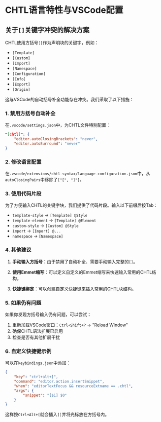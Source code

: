 # CHTL语言特性与VSCode配置

## 关于`[]`关键字冲突的解决方案

CHTL使用方括号`[]`作为声明块的关键字，例如：
- `[Template]`
- `[Custom]`
- `[Import]`
- `[Namespace]`
- `[Configuration]`
- `[Info]`
- `[Export]`
- `[Origin]`

这与VSCode的自动括号补全功能存在冲突。我们采取了以下措施：

### 1. 禁用方括号自动补全

在`.vscode/settings.json`中，为CHTL文件特别配置：
```json
"[chtl]": {
    "editor.autoClosingBrackets": "never",
    "editor.autoSurround": "never"
}
```

### 2. 修改语言配置

在`.vscode/extensions/chtl-syntax/language-configuration.json`中，从`autoClosingPairs`中移除了`["[", "]"]`。

### 3. 使用代码片段

为了方便输入CHTL的关键字块，我们提供了代码片段。输入以下前缀后按Tab：
- `template-style` → `[Template] @Style`
- `template-element` → `[Template] @Element`
- `custom-style` → `[Custom] @Style`
- `import` → `[Import] @...`
- `namespace` → `[Namespace]`

### 4. 其他建议

1. **手动输入方括号**：由于禁用了自动补全，需要手动输入完整的`[]`。

2. **使用Emmet缩写**：可以定义自定义的Emmet缩写来快速输入常用的CHTL结构。

3. **快捷键绑定**：可以创建自定义快捷键来插入常用的CHTL块结构。

### 5. 如果仍有问题

如果你发现方括号输入仍有问题，可以尝试：

1. 重新加载VSCode窗口：`Ctrl+Shift+P` → "Reload Window"
2. 确保CHTL语法扩展已启用
3. 检查是否有其他扩展干扰

### 6. 自定义快捷键示例

可以在`keybindings.json`中添加：
```json
{
    "key": "ctrl+alt+[",
    "command": "editor.action.insertSnippet",
    "when": "editorTextFocus && resourceExtname == .chtl",
    "args": {
        "snippet": "[$1] $0"
    }
}
```

这样按`Ctrl+Alt+[`就会插入`[]`并将光标放在方括号内。